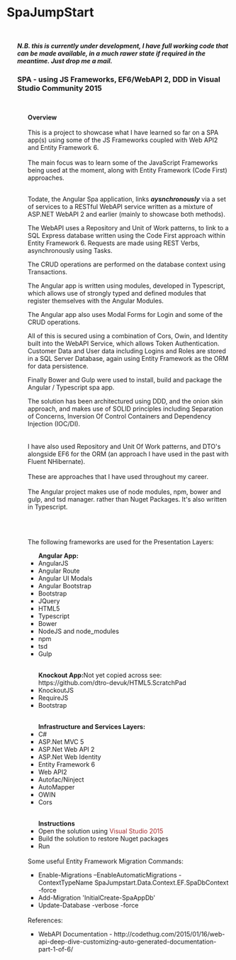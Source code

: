 # SpaJumpStart

</br>
<i><ul><strong>N.B. this is currently under development, I have full working code that can be made available, in a much rawer state if required in the meantime. Just drop me a mail.</strong>
</br></i>

<h3>SPA - using JS Frameworks, EF6/WebAPI 2, DDD in Visual Studio Community 2015</h3>
</br>
<ul><strong>Overview</strong>
</br></br>
This is a project to showcase what I have learned so far on a SPA app(s) using some of the JS Frameworks coupled with Web API2 and Entity Framework 6.
</br></br>
The main focus was to learn some of the JavaScript Frameworks being used at the moment, along with Entity Framework (Code First) approaches.
</br></br>

Todate, the Angular Spa application, links <strong><i>aysnchronously</i></strong> via a set of services to a RESTful WebAPI service written as a mixture of ASP.NET WebAPI 2 and earlier (mainly to showcase both methods).

The WebAPI uses a Repository and Unit of Work patterns, to link to a SQL Express database written using the Code First approach within Entity Framework 6. Requests are made using REST Verbs, asynchronously using Tasks.

The CRUD operations are performed on the database context using Transactions.

The Angular app is written using modules, developed in Typescript, which allows use of strongly typed and defined modules that register themselves with the Angular Modules.

The Angular app also uses Modal Forms for Login and some of the CRUD operations.

All of this is secured using a combination of Cors, Owin, and Identity built into the WebAPI Service, which allows Token Authentication.  Customer Data and User data including Logins and Roles are stored in a SQL Server Database, again using Entity Framework as the ORM for data persistence.

Finally Bower and Gulp were used to install, build and package the Angular / Typescript spa app.
</br>

The solution has been architectured using DDD, and the onion skin approach, and makes use of SOLID principles including Separation of Concerns, Inversion Of Control Containers and Dependency Injection (IOC/DI).  
</br></br>
I have also used Repository and Unit Of Work patterns, and DTO's alongside EF6 for the ORM (an approach I have used in the past with Fluent NHibernate).
</br></br>
These are approaches that I have used throughout my career.
</br></br>
The Angular project makes use of node modules, npm, bower and gulp, and tsd manager. rather than Nuget Packages. It's also written in Typescript.

</br></br>

The following frameworks are used for the Presentation Layers:
</br>
<ul><strong>Angular App:</strong>
<li>AngularJS</li>
<li>Angular Route</li>
<li>Angular UI Modals</li>
<li>Angular Bootstrap</li>
<li>Bootstrap</li>
<li>JQuery</li>
<li>HTML5</li>
<li>Typescript</li>
<li>Bower</li>
<li>NodeJS and node_modules</li>
<li>npm</li>
<li>tsd</li>
<li>Gulp</li>
</ul>
</br>
<ul><strong>Knockout App:</strong>Not yet copied across see: https://github.com/dtro-devuk/HTML5.ScratchPad 
<li>KnockoutJS</li>
<li>RequireJS</li>
<li>Bootstrap</li>
</ul>
</br>
<ul><strong>Infrastructure and Services Layers:</strong>
<li>C#</li>
<li>ASP.Net MVC 5</li>
<li>ASP.Net Web API 2</li>
<li>ASP.Net Web Identity</li>
<li>Entity Framework 6</li>
<li>Web API2</li>
<li>Autofac/Ninject</li>
<li>AutoMapper</li>
<li>OWIN</li>
<li>Cors</li>
</ul>
</br>
<ul><strong>Instructions</strong>
<li>Open the solution using <span style="color:brown">Visual Studio 2015</li>
<li>Build the solution to restore Nuget packages</li>
<li>Run</li>
</ul>

</br>
Some useful Entity Framework Migration Commands:
<ul>
<li>Enable-Migrations –EnableAutomaticMigrations -ContextTypeName SpaJumpstart.Data.Context.EF.SpaDbContext -force</li>
<li>Add-Migration 'InitialCreate-SpaAppDb'</li>
<li>Update-Database -verbose -force</li>
</ul>

</br>
References:
<ul>
<li>WebAPI Documentation - http://codethug.com/2015/01/16/web-api-deep-dive-customizing-auto-generated-documentation-part-1-of-6/</li>
</ul>
